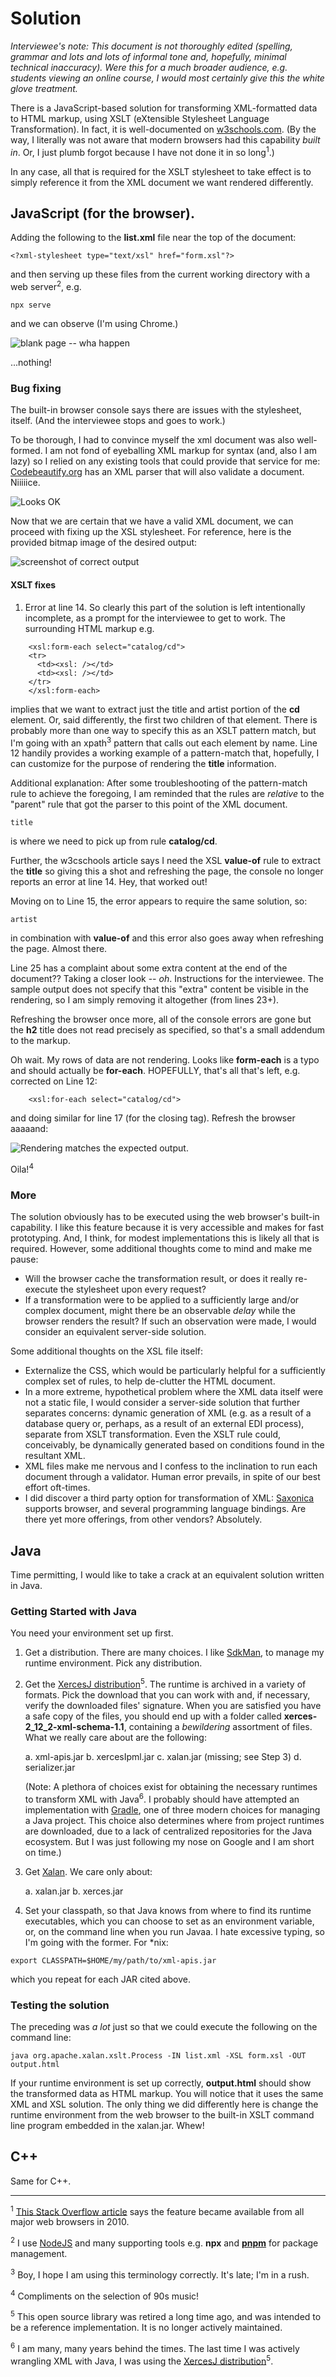 # Solution

*Interviewee's note: This document is not thoroughly edited (spelling, grammar and lots and lots
of informal tone and, hopefully, minimal technical inaccuracy). Were this for a much broader 
audience, e.g. students viewing an online course, I would most certainly give this the white glove
treatment.*

There is a JavaScript-based solution for transforming XML-formatted data to HTML markup,
using XSLT (eXtensible Stylesheet Language Transformation). In fact, it is well-documented on 
[w3schools.com](https://www.w3schools.com/xml/xsl_client.asp). (By the way, I literally
was not aware that modern browsers had this capability *built in*. Or, I just plumb forgot 
because I have not done it in so long<sup>1</sup>.)

In any case, all that is required for the XSLT stylesheet to take effect is to simply reference
it from the XML document we want rendered differently.

## JavaScript (for the browser).

Adding the following to the **list.xml** file near the top of the document:

```
<?xml-stylesheet type="text/xsl" href="form.xsl"?>
```

and then serving up these files from the current working directory with a web server<sup>2</sup>, e.g.

```
npx serve 
```

and we can observe (I'm using Chrome.)

![blank page -- wha happen](./javascript/1.png)

...nothing!

### Bug fixing

The built-in browser console says there are issues with the stylesheet, itself. (And the 
interviewee stops and goes to work.)

To be thorough, I had to convince myself the xml document was also well-formed. I am 
not fond of eyeballing XML markup for syntax (and, also I am lazy) so I relied on any 
existing tools that could provide that service for me: [Codebeautify.org](https://codebeautify.org/xml-parser-online)
has an XML parser that will also validate a document. Niiiiice.

![Looks OK](./javascript/2.png)

Now that we are certain that we have a valid XML document, we can proceed with fixing up the XSL stylesheet. 
For reference, here is the provided bitmap image of the desired output:

![screenshot of correct output](./tableOutput.png)

#### XSLT fixes

1. Error at line 14. So clearly this part of the solution is left intentionally incomplete,
as a prompt for the interviewee to get to work. The surrounding HTML markup e.g.

```
	<xsl:form-each select="catalog/cd">
	<tr>
	  <td><xsl: /></td>
	  <td><xsl: /></td>
	</tr>
	</xsl:form-each>
```

implies that we want to extract just the title and artist portion of the **cd** element. Or,
said differently, the first two children of that element. There is probably more than one way
to specify this as an XSLT pattern match, but I'm going with an xpath<sup>3</sup> pattern that
calls out each element by name. Line 12 handily provides a working example of a pattern-match that, 
hopefully, I can customize for the purpose of rendering the **title** information.

Additional explanation: After some troubleshooting of the pattern-match rule to achieve the 
foregoing, I am reminded that the rules are *relative* to the "parent" rule that got the parser to
this point of the XML document.

```
title
```

is where we need to pick up from rule **catalog/cd**.

Further, the w3cschools article says I need the XSL **value-of** rule to extract the **title** so giving 
this a shot and refreshing the page, the console no longer reports an error at line 14. Hey, that worked out!

Moving on to Line 15, the error appears to require the same solution, so:

```
artist
```

in combination with **value-of** and this error also goes away when refreshing the page. 
Almost there.

Line 25 has a complaint about some extra content at the end of the document?? Taking a closer
look -- *oh*. Instructions for the interviewee. The sample output does not specify that this 
"extra" content be visible in the rendering, so I am simply removing it altogether (from lines
23+).

Refreshing the browser once more, all of the console errors are gone but the **h2** title does
not read precisely as specified, so that's a small addendum to the markup.

Oh wait. My rows of data are not rendering. Looks like **form-each** is a typo and should 
actually be **for-each**. HOPEFULLY, that's all that's left, e.g. corrected on Line 12:

```
	<xsl:for-each select="catalog/cd">
```

and doing similar for line 17 (for the closing tag). Refresh the browser aaaaand:

![Rendering matches the expected output.](./javascript/3.png)

Oila!<sup>4</sup>

### More

The solution obviously has to be executed using the web browser's built-in capability. I like this 
feature because it is very accessible and makes for fast prototyping. And, I think, for 
modest implementations this is likely all that is required. However, some additional thoughts
come to mind and make me pause:

* Will the browser cache the transformation result, or does it really re-execute the stylesheet
upon every request?
* If a transformation were to be applied to a sufficiently large and/or complex document, might there 
be an observable *delay* while the browser renders the result? If such an observation were made, I
would consider an equivalent server-side solution.

Some additional thoughts on the XSL file itself:

* Externalize the CSS, which would be particularly helpful for a sufficiently complex set of rules, to
help de-clutter the HTML document.
* In a more extreme, hypothetical problem where the XML data itself were not a static file, I would 
consider a server-side solution that further separates concerns: dynamic generation of XML (e.g. as a 
result of a database query or, perhaps, as a result of an external EDI process), separate from XSLT transformation. 
Even the XSLT rule could, conceivably, be dynamically generated based on conditions found in the resultant XML.
* XML files make me nervous and I confess to the inclination to run each document through a validator. Human error prevails, in spite of our best effort oft-times.
* I did discover a third party option for transformation of XML: [Saxonica](https://www.saxonica.com/html/download/download_page.html) 
supports browser, and several programming language bindings. Are there yet more offerings, from other vendors? Absolutely.

## Java

Time permitting, I would like to take a crack at an equivalent solution written in Java.

### Getting Started with Java
You need your environment set up first. 
1. Get a distribution. There are many choices. I like [SdkMan](https://sdkman.io/), to manage my runtime environment. Pick any distribution.
2. Get the [XercesJ distribution](https://www.apache.org/dyn/closer.cgi/xerces/j/)<sup>5</sup>. The runtime is archived in a variety of formats. Pick the download that you can work with and, if necessary, verify the downloaded files' signature. When you are satisfied you have a safe copy of the files, you should end up with a folder called **xerces-2_12_2-xml-schema-1.1**, containing a *bewildering* assortment of files. What we really care about are the following:

	a. xml-apis.jar
	b. xercesIpml.jar
	c. xalan.jar (missing; see Step 3)
	d. serializer.jar

	(Note: A plethora of choices exist for obtaining the necessary runtimes to transform XML with Java<sup>6</sup>. 
I probably should have attempted an implementation with [Gradle](https://gradle.org/), one of three modern choices for managing a Java project. This choice also 
determines where from project runtimes are downloaded, due to a lack of centralized repositories for the Java ecosystem. But I was just 
following my nose on Google and I am short on time.)
3. Get [Xalan](https://archive.apache.org/dist/xml/xalan-j/binaries/). We care only about:

	a. xalan.jar
	b. xerces.jar

4. Set your classpath, so that Java knows from where to find its runtime executables, which you can choose to set as an environment variable, or, on the command line when you run Javaa. I hate excessive typing, so I'm going with the former. For *nix:

```
export CLASSPATH=$HOME/my/path/to/xml-apis.jar
```

which you repeat for each JAR cited above.

### Testing the solution
The preceding was *a lot* just so that we could execute the following on the command line:

```
java org.apache.xalan.xslt.Process -IN list.xml -XSL form.xsl -OUT output.html
```

If your runtime environment is set up correctly, **output.html** should show the transformed data as HTML markup. You will notice
that it uses the same XML and XSL solution. The only thing we did differently here is change the runtime environment from the 
web browser to the built-in XSLT command line program embedded in the xalan.jar. Whew!
## C++

Same for C++.

-----------------------------------

<sup>1</sup> [This Stack Overflow article](http://stackoverflow.com/questions/3466854/ddg#3466912) 
says the feature became available from all major web browsers in 2010.

<sup>2</sup> I use [NodeJS](https://nodejs.org/) and many supporting tools e.g. **npx** and **[pnpm](https://pnpm.io/)** for package management.

<sup>3</sup> Boy, I hope I am using this terminology correctly. It's late; I'm in a rush.

<sup>4</sup> Compliments on the selection of 90s music!

<sup>5</sup> This open source library was retired a long time ago, and was intended to be a reference implementation. It is no longer actively maintained.

<sup>6</sup> I am many, many years behind the times. The last time I was actively wrangling XML with Java, I was using the [XercesJ distribution](https://www.apache.org/dyn/closer.cgi/xerces/j/)<sup>5</sup>.
